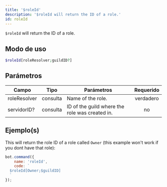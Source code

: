 ```yaml
---
title: '$roleId'
description: '$roleId will return the ID of a role.'
id: roleId
---
```


`$roleId` will return the ID of a role.

## Modo de uso

```php
$roleId[roleResolver;guildID?]
```

## Parámetros

| Campo        | Tipo     | Parámetros                                     | Requerido |
| ------------ | -------- | ---------------------------------------------- |:---------:|
| roleResolver | consulta | Name of the role.                              | verdadero |
| servidorID?  | consulta | ID of the guild where the role was created in. |    no     |

## Ejemplo(s)

This will return the role ID of a role called `Owner` (this example won't work if you dont have that role):

```javascript
bot.command({
    name: 'roleId',
    code: `
  $roleId[Owner;$guildID]
  `
});
```